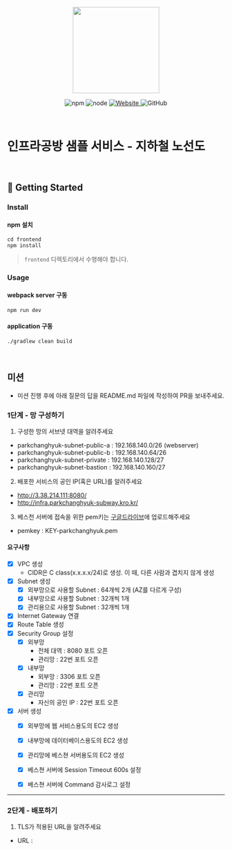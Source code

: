 <p align="center">
    <img width="200px;" src="https://raw.githubusercontent.com/woowacourse/atdd-subway-admin-frontend/master/images/main_logo.png"/>
</p>
<p align="center">
  <img alt="npm" src="https://img.shields.io/badge/npm-%3E%3D%205.5.0-blue">
  <img alt="node" src="https://img.shields.io/badge/node-%3E%3D%209.3.0-blue">
  <a href="https://edu.nextstep.camp/c/R89PYi5H" alt="nextstep atdd">
    <img alt="Website" src="https://img.shields.io/website?url=https%3A%2F%2Fedu.nextstep.camp%2Fc%2FR89PYi5H">
  </a>
  <img alt="GitHub" src="https://img.shields.io/github/license/next-step/atdd-subway-service">
</p>

<br>

# 인프라공방 샘플 서비스 - 지하철 노선도

<br>

## 🚀 Getting Started

### Install
#### npm 설치
```
cd frontend
npm install
```
> `frontend` 디렉토리에서 수행해야 합니다.

### Usage
#### webpack server 구동
```
npm run dev
```
#### application 구동
```
./gradlew clean build
```
<br>

## 미션

* 미션 진행 후에 아래 질문의 답을 README.md 파일에 작성하여 PR을 보내주세요.

### 1단계 - 망 구성하기
1. 구성한 망의 서브넷 대역을 알려주세요
- parkchanghyuk-subnet-public-a : 192.168.140.0/26 (webserver)
- parkchanghyuk-subnet-public-b : 192.168.140.64/26
- parkchanghyuk-subnet-private : 192.168.140.128/27
- parkchanghyuk-subnet-bastion : 192.168.140.160/27

2. 배포한 서비스의 공인 IP(혹은 URL)를 알려주세요

- http://3.38.214.111:8080/
- http://infra.parkchanghyuk-subway.kro.kr/

3. 베스천 서버에 접속을 위한 pem키는 [구글드라이브](https://drive.google.com/drive/folders/1dZiCUwNeH1LMglp8dyTqqsL1b2yBnzd1?usp=sharing)에 업로드해주세요
- pemkey : KEY-parkchanghyuk.pem
#### 요구사항 
* [X] VPC 생성
  * CIDR은 C class(x.x.x.x/24)로 생성. 이 때, 다른 사람과 겹치지 않게 생성
* [X] Subnet 생성
  * [X] 외부망으로 사용할 Subnet : 64개씩 2개 (AZ를 다르게 구성)
  * [X] 내부망으로 사용할 Subnet : 32개씩 1개
  * [X] 관리용으로 사용할 Subnet : 32개씩 1개
* [X] Internet Gateway 연결
* [X] Route Table 생성
* [X] Security Group 설정
  * [X] 외부망
    * 전체 대역 : 8080 포트 오픈
    * 관리망 : 22번 포트 오픈
  * [X] 내부망
    * 외부망 : 3306 포트 오픈
    * 관리망 : 22번 포트 오픈
  * [X] 관리망
    * 자신의 공인 IP : 22번 포트 오픈
* [X] 서버 생성
  * [X] 외부망에 웹 서비스용도의 EC2 생성
  * [X] 내부망에 데이터베이스용도의 EC2 생성
  * [X] 관리망에 베스쳔 서버용도의 EC2 생성
  * [X] 베스쳔 서버에 Session Timeout 600s 설정
  * [X] 베스쳔 서버에 Command 감사로그 설정



---

### 2단계 - 배포하기
1. TLS가 적용된 URL을 알려주세요

- URL : 
